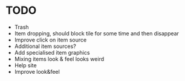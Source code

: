 # TODO

* Trash
* Item dropping, should block tile for some time and then disappear
* Improve click on item source
* Additional item sources?
* Add specialised item graphics
* Mixing items look & feel looks weird
* Help site
* Improve look&feel